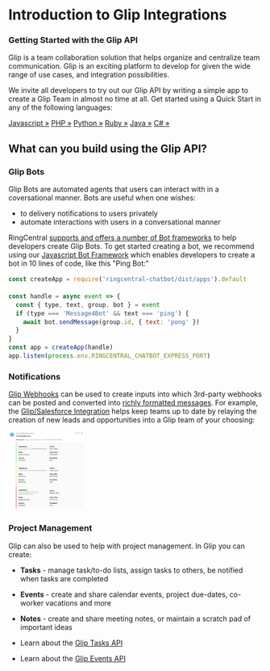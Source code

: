 # Introduction to Glip Integrations

<div class="jumbotron pt-1">
  <h3 class="display-5">Getting Started with the Glip API</h3>
  <p class="lead">Glip is a team collaboration solution that helps organize and centralize team communication. Glip is an exciting platform to develop for given the wide range of use cases, and integration possibilities.</p>
  <p>We invite all developers to try out our Glip API by writing a simple app to create a Glip Team in almost no time at all. Get started using a Quick Start in any of the following languages:</p>
  <a href="quick-start/node/" class="btn btn-light qs-link">Javascript &raquo;</a>
  <a href="quick-start/php/" class="btn btn-light qs-link">PHP &raquo;</a>
  <a href="quick-start/python/" class="btn btn-light qs-link">Python &raquo;</a>
  <a href="quick-start/ruby/" class="btn btn-light qs-link">Ruby &raquo;</a>
  <a href="quick-start/java/" class="btn btn-light qs-link">Java &raquo;</a>
  <a href="quick-start/c-sharp/" class="btn btn-light qs-link">C# &raquo;</a>
</div>

## What can you build using the Glip API?

### Glip Bots

Glip Bots are automated agents that users can interact with in a coversational manner. Bots are useful when one wishes:

* to delivery notifications to users privately
* automate interactions with users in a conversational manner

RingCentral [supports and offers a number of Bot frameworks](./manual/frameworks/) to help developers create Glip Bots. To get started creating a bot, we recommend using our [Javascript Bot Framework](https://ringcentral.github.io/ringcentral-chatbot-js/) which enables developers to create a bot in 10 lines of code, like this "Ping Bot:"

```javascript linenums="1"
const createApp = require('ringcentral-chatbot/dist/apps').default

const handle = async event => {
  const { type, text, group, bot } = event
  if (type === 'Message4Bot' && text === 'ping') {
    await bot.sendMessage(group.id, { text: 'pong' })
  }
}
const app = createApp(handle)
app.listen(process.env.RINGCENTRAL_CHATBOT_EXPRESS_PORT)
```

### Notifications

[Glip Webhooks](./manual/webhooks/) can be used to create inputs into which 3rd-party webhooks can be posted and converted into [richly formatted messages](./manual/formatting). For example, the [Glip/Salesforce Integration](https://zapier.com/apps/glip/integrations/salesforce) helps keep teams up to date by relaying the creation of new leads and opportunities into a Glip team of your choosing:

<img src="../img/glip_post_attachment_salesforce.png" class="img img-fluid" width="30%">

### Project Management

Glip can also be used to help with project management. In Glip you can create:

* **Tasks** - manage task/to-do lists, assign tasks to others, be notified when tasks are completed
* **Events** - create and share calendar events, project due-dates, co-worker vacations and more
* **Notes** - create and share meeting notes, or maintain a scratch pad of important ideas

* Learn about the [Glip Tasks API](https://developers.ringcentral.com/api-reference/Calendar-Events/listGroupEvents)
* Learn about the [Glip Events API](https://developers.ringcentral.com/api-reference/Tasks/listChatTasks)

